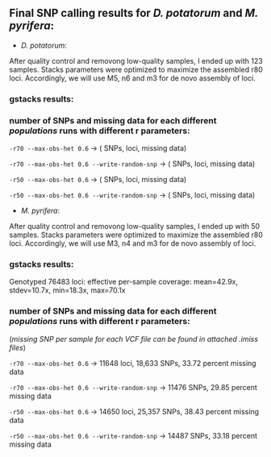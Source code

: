 ## Final SNP calling results for *D. potatorum* and *M. pyrifera*:



* *D. potatorum*:


After quality control and removong low-quality samples, I ended up with 123 samples. Stacks parameters were optimized to maximize the assembled r80 loci. 
Accordingly, we will use M5, n6 and m3 for de novo assembly of loci.


### gstacks results:





### number of SNPs and missing data for each different *populations* runs with different r parameters:

`-r70 --max-obs-het 0.6`  ->   ( SNPs, loci, missing data)

`-r70 --max-obs-het 0.6 --write-random-snp`   ->  ( SNPs, loci, missing data)

`-r50 --max-obs-het 0.6`   ->  ( SNPs, loci, missing data)

`-r50 --max-obs-het 0.6 --write-random-snp`   ->  ( SNPs, loci, missing data)





* *M. pyrifera*:



After quality control and removong low-quality samples, I ended up with 50 samples. Stacks parameters were optimized to maximize the assembled r80 loci. 
Accordingly, we will use M3, n4 and m3 for de novo assembly of loci.


### gstacks results:

Genotyped 76483 loci:
  effective per-sample coverage: mean=42.9x, stdev=10.7x, min=18.3x, max=70.1x
  
  
### number of SNPs and missing data for each different *populations* runs with different r parameters:

(*missing SNP per sample for each VCF file can be found in attached .imiss files*)

`-r70 --max-obs-het 0.6` ->  11648 loci, 18,633 SNPs, 33.72 percent missing data

`-r70 --max-obs-het 0.6 --write-random-snp`  ->  11476 SNPs, 29.85 percent missing data 

`-r50 --max-obs-het 0.6`  ->  14650 loci, 25,357 SNPs, 38.43 percent missing data

`-r50 --max-obs-het 0.6 --write-random-snp`  ->  14487 SNPs, 33.18 percent missing data


